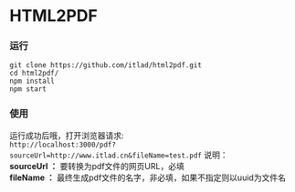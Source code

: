 # HTML2PDF

### 运行
```
git clone https://github.com/itlad/html2pdf.git
cd html2pdf/
npm install 
npm start
```

### 使用
运行成功后哦，打开浏览器请求:  
`http://localhost:3000/pdf?sourceUrl=http://www.itlad.cn&fileName=test.pdf`
说明：  
**sourceUrl ：** 要转换为pdf文件的网页URL，必填  
**fileName  ：** 最终生成pdf文件的名字，非必填，如果不指定则以uuid为文件名
